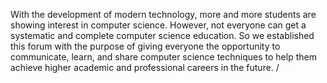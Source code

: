 With the development of modern technology, more and more students are showing interest in computer science. However, not everyone can get a systematic and complete computer science education. So we established this forum with the purpose of giving everyone the opportunity to communicate, learn, and share computer science techniques to help them achieve higher academic and professional careers in the future. /